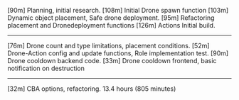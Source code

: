 [90m]  Planning, initial research.
[108m] Initial Drone spawn function
[103m] Dynamic object placement, Safe drone deployment.
[95m]  Refactoring placement and Dronedeployment functions
[126m] Actions Initial build.

-----

[76m]  Drone count and type limitations, placement conditions.
[52m]  Drone-Action config and update functions, Role implementation test.
[90m]  Drone cooldown backend code.
[33m]  Drone cooldown frontend, basic notification on destruction

-----

[32m] CBA options, refactoring.
13.4 hours (805 minutes)